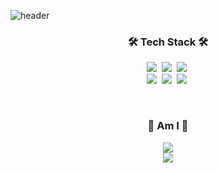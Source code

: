 ![header](https://capsule-render.vercel.app/api?type=waving&color=timeGradient&&height=400&fontAlign=50&section=header&text=SeungJae&fontSize=80&animation=fadeIn)

<!--
**sjj995/sjj995** is a ✨ _special_ ✨ repository because its `README.md` (this file) appears on your GitHub profile.

Here are some ideas to get you started:


- 🌱 I’m currently learning ... Data Engineering
- 👯 I’m looking to collaborate on ... Data Analysis Contest
- 🤔 I’m looking for help with ... Machine Learning
- 💬 Ask me about ...
- 📫 How to reach me: ...
- 😄 Pronouns: ...
- ⚡ Fun fact: ...
-->
<h3 align="center">🛠 Tech Stack 🛠</h3>
<p align="center">
    <img src="https://img.shields.io/badge/Python-3766AB?style=flat-square&logo=Python&logoColor=white" />&nbsp
    <img src="https://img.shields.io/badge/R-276DC3?style=flat-square&logo=R&logoColor=white" />&nbsp
    <img src="https://img.shields.io/badge/C++-00599C?style=flat-square&logo=C%2B%2B&logoColor=white" />&nbsp
    <br />
    <img src="https://img.shields.io/badge/MariaDB-003545?style=flat-square&logo=MariaDB&logoColor=white" />&nbsp
    <img src="https://img.shields.io/badge/Oracle-F80000?style=flat-square&logo=Oracle&logoColor=white" />&nbsp
    <img src="https://img.shields.io/badge/MySQL-4479A1?style=flat-square&logo=MySQL&logoColor=white" />&nbsp
</p>

<br/>


<h3 align="center">🤩 Am I 🤩️️</h3>
<p align="center">
    <a href="https://www.instagram.com/sj__j995/"><img src="https://img.shields.io/badge/Instagram-E4405F?style=flat-       square&logo=Instagram&logoColor=white&link=https://www.instagram.com/sj__j995/"/></a>
    <br/>
    <a href="https://www.notion.so/ORACLE-DB-31fc15d0359f4b1597373a79d4ec7923"><img src="https://img.shields.io/badge/Notion-000000?style=flat-square&logo=Notion&logoColor=white&link=https://www.notion.so/ORACLE-DB-31fc15d0359f4b1597373a79d4ec7923"/></a>
</p>

<!-- 참고한 내용 : https://velog.io/@woo0_hooo/Github-github-profile-%EA%B0%84%EC%A7%80%EB%82%98%EA%B2%8C-%EA%BE%B8%EB%AF%B8%EA%B8%B0 /> -->
